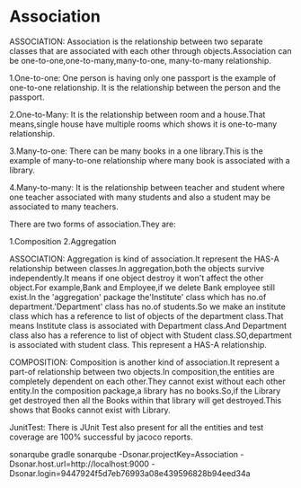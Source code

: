 # Association
ASSOCIATION:
         Association is the relationship between two separate classes that are associated
 with each other through objects.Association can be one-to-one,one-to-many,many-to-one,
 many-to-many relationship.
 
1.One-to-one:
         One person is having only one passport is the example of one-to-one relationship.
It is the relationship between the person and the passport.
 
2.One-to-Many:
         It is the relationship between room and a house.That means,single house have 
multiple rooms which shows it is one-to-many relationship.
    
 
3.Many-to-one:
       There can be many books in a one library.This is the example of many-to-one 
relationship where many book is associated with a library.
   
4.Many-to-many:
       It is the relationship between teacher and student where one teacher associated
with many students and also a student may be associated to many teachers.

There are two forms of association.They are:

1.Composition
2.Aggregation
         
ASSOCIATION:
      Aggregation is kind of association.It represent the HAS-A relationship between 
classes.In aggregation,both the objects survive independently.It means if one object 
destroy it won't affect the other object.For example,Bank and Employee,if we delete 
Bank employee still exist.In the 'aggregation' package the'Institute' class which has
no.of department.'Department' class has no.of students.So we make an institute class
which has a reference to list of objects of the department class.That means Institute
class is associated with Department class.And Department class also has a reference
to list of object with Student class.SO,department is associated with student class.
This represent a HAS-A relationship.

COMPOSITION:
     Composition is another kind of association.It represent a part-of relationship
between two objects.In composition,the entities are completely dependent on each 
other.They cannot exist without each other entity.In the composition package,a 
library has no books.So,if the Library get destroyed then all the Books within that
library will get destroyed.This shows that Books cannot exist with Library.    

JunitTest:
      There is JUnit Test also present for all the entities and test coverage are 100%
successful by jacoco reports. 

sonarqube
gradle sonarqube 
  -Dsonar.projectKey=Association 
  -Dsonar.host.url=http://localhost:9000
  -Dsonar.login=9447924f5d7eb76993a08e439596828b94eed34a